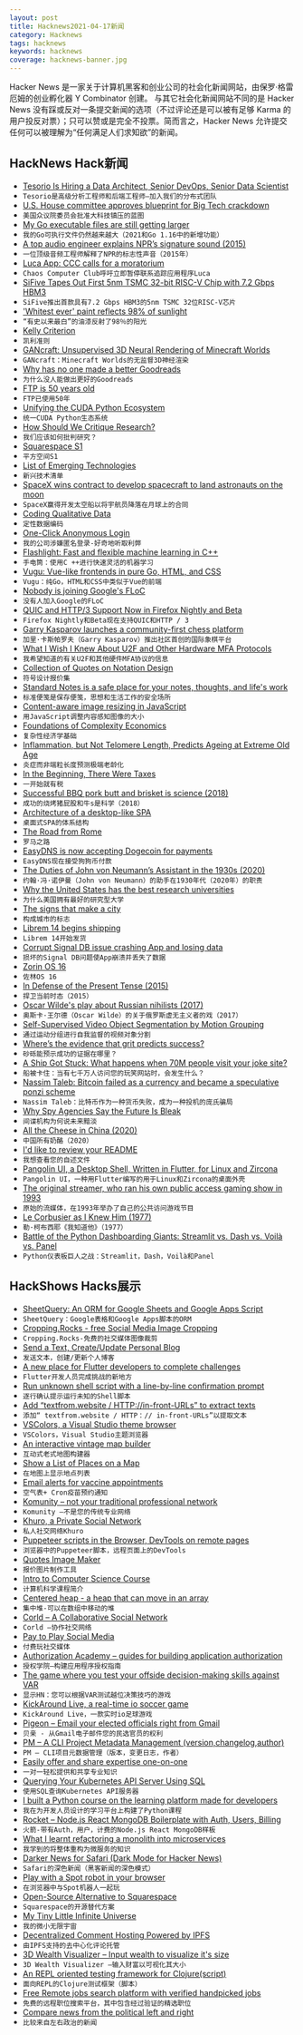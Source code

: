```yaml
---
layout: post
title: Hacknews2021-04-17新闻
category: Hacknews
tags: hacknews
keywords: hacknews
coverage: hacknews-banner.jpg
---
```


Hacker News 是一家关于计算机黑客和创业公司的社会化新闻网站，由保罗·格雷厄姆的创业孵化器 Y Combinator 创建。
与其它社会化新闻网站不同的是 Hacker News 没有踩或反对一条提交新闻的选项（不过评论还是可以被有足够 Karma 的用户投反对票）；只可以赞或是完全不投票。简而言之，Hacker News 允许提交任何可以被理解为“任何满足人们求知欲”的新闻。

## HackNews Hack新闻


- [Tesorio Is Hiring a Data Architect, Senior DevOps, Senior Data Scientist](https://www.tesorio.com/careers#job-openings)
- `Tesorio是高级分析工程师和后端工程师–加入我们的分布式团队`
- [U.S. House committee approves blueprint for Big Tech crackdown](https://www.reuters.com/business/us-house-committee-approves-blueprint-big-tech-crackdown-2021-04-15/)
- `美国众议院委员会批准大科技镇压的蓝图`
- [My Go executable files are still getting larger](https://www.cockroachlabs.com/blog/go-file-size-update/)
- `我的Go可执行文件仍然越来越大（2021和Go 1.16中的新增功能）`
- [A top audio engineer explains NPR’s signature sound (2015)](https://current.org/2015/06/a-top-audio-engineer-explains-nprs-signature-sound/)
- `一位顶级音频工程师解释了NPR的标志性声音（2015年）`
- [Luca App: CCC calls for a moratorium](https://www.ccc.de/en/updates/2021/luca-app-ccc-fordert-bundesnotbremse)
- `Chaos Computer Club呼吁立即暂停联系追踪应用程序Luca`
- [SiFive Tapes Out First 5nm TSMC 32-bit RISC-V Chip with 7.2 Gbps HBM3](https://www.tomshardware.com/news/openfive-tapes-out-5nm-risc-v-soc)
- `SiFive推出首款具有7.2 Gbps HBM3的5nm TSMC 32位RISC-V芯片`
- ['Whitest ever' paint reflects 98% of sunlight](https://www.bbc.com/news/science-environment-56749105)
- `“有史以来最白”的油漆反射了98％的阳光`
- [Kelly Criterion](https://en.wikipedia.org/wiki/Kelly_criterion)
- `凯利准则`
- [GANcraft: Unsupervised 3D Neural Rendering of Minecraft Worlds](https://nvlabs.github.io/GANcraft/)
- `GANcraft：Minecraft Worlds的无监督3D神经渲染`
- [Why has no one made a better Goodreads](https://uxdesign.cc/why-has-no-one-made-a-better-goodreads-dfc9cb9e149a)
- `为什么没人能做出更好的Goodreads`
- [FTP is 50 years old](https://www.filestash.app/2021/04/16/ftp-is-50-years-old/)
- `FTP已使用50年`
- [Unifying the CUDA Python Ecosystem](https://developer.nvidia.com/blog/unifying-the-cuda-python-ecosystem/)
- `统一CUDA Python生态系统`
- [How Should We Critique Research?](https://www.gwern.net/Research-criticism)
- `我们应该如何批判研究？`
- [Squarespace S1](https://www.sec.gov/Archives/edgar/data/1496963/000110465921051251/tm213918-6_s1.htm)
- `平方空间S1`
- [List of Emerging Technologies](https://en.wikipedia.org/wiki/List_of_emerging_technologies)
- `新兴技术清单`
- [SpaceX wins contract to develop spacecraft to land astronauts on the moon](https://www.washingtonpost.com/technology/2021/04/16/nasa-lunar-lander-contract-spacex/)
- `SpaceX赢得开发太空船以将宇航员降落在月球上的合同`
- [Coding Qualitative Data](https://hirund.in/blog/coding-qualitative-data-current-and-future-practices)
- `定性数据编码`
- [One-Click Anonymous Login](https://human-id.org/)
- `我的公司涉嫌匿名登录-好奇地听取利弊`
- [Flashlight: Fast and flexible machine learning in C++](https://ai.facebook.com/blog/flashlight-fast-and-flexible-machine-learning-in-c-plus-plus/)
- `手电筒：使用C ++进行快速灵活的机器学习`
- [Vugu: Vue-like frontends in pure Go, HTML, and CSS](https://www.vugu.org/)
- `Vugu：纯Go，HTML和CSS中类似于Vue的前端`
- [Nobody is joining Google's FLoC](https://www.theverge.com/2021/4/16/22387492/google-floc-ad-tech-privacy-browsers-brave-vivaldi-edge-mozilla-chrome-safari)
- `没有人加入Google的FLoC`
- [QUIC and HTTP/3 Support Now in Firefox Nightly and Beta](https://hacks.mozilla.org/2021/04/quic-and-http-3-support-now-in-firefox-nightly-and-beta/)
- `Firefox Nightly和Beta现在支持QUIC和HTTP / 3`
- [Garry Kasparov launches a community-first chess platform](https://techcrunch.com/2021/04/15/garry-kasparov-launches-a-community-first-chess-platform/)
- `加里·卡斯帕罗夫（Garry Kasparov）推出社区首创的国际象棋平台`
- [What I Wish I Knew About U2F and Other Hardware MFA Protocols](https://goteleport.com/blog/u2f-lessons-learned/)
- `我希望知道的有关U2F和其他硬件MFA协议的信息`
- [Collection of Quotes on Notation Design](https://github.com/hypotext/notation)
- `符号设计报价集`
- [Standard Notes is a safe place for your notes, thoughts, and life's work](https://standardnotes.org)
- `标准便笺是保存便笺，思想和生活工作的安全场所`
- [Content-aware image resizing in JavaScript](https://trekhleb.dev/blog/2021/content-aware-image-resizing-in-javascript/)
- `用JavaScript调整内容感知图像的大小`
- [Foundations of Complexity Economics](https://www.nature.com/articles/s42254-020-00273-3)
- `复杂性经济学基础`
- [Inflammation, but Not Telomere Length, Predicts Ageing at Extreme Old Age](https://pubmed.ncbi.nlm.nih.gov/26629551/)
- `炎症而非端粒长度预测极端老龄化`
- [In the Beginning, There Were Taxes](https://www.laphamsquarterly.org/roundtable/beginning-there-were-taxes)
- `一开始就有税`
- [Successful BBQ pork butt and brisket is science (2018)](https://arstechnica.com/science/2018/09/let-science-be-your-guide-for-the-perfect-labor-day-bbq/)
- `成功的烧烤猪屁股和牛s是科学（2018）`
- [Architecture of a desktop-like SPA](https://blog.uidrafter.com/engineering/architecture-of-a-desktop-alike-spa)
- `桌面式SPA的体系结构`
- [The Road from Rome](https://aeon.co/essays/how-the-fall-of-the-roman-empire-paved-the-road-to-modernity)
- `罗马之路`
- [EasyDNS is now accepting Dogecoin for payments](https://easydns.com/blog/2021/04/16/easydns-now-accepting-doge-payments/)
- `EasyDNS现在接受狗狗币付款`
- [The Duties of John von Neumann’s Assistant in the 1930s (2020)](https://www.cantorsparadise.com/the-duties-of-john-von-neumanns-assistant-in-the-1930s-8d08e538fe2b)
- `约翰·冯·诺伊曼（John von Neumann）的助手在1930年代（2020年）的职责`
- [Why the United States has the best research universities](https://www.aeaweb.org/research/research-universities-incentives-resources-virtuous-circles-us)
- `为什么美国拥有最好的研究型大学`
- [The signs that make a city](https://tribunemag.co.uk/2021/04/the-signs-that-make-a-city)
- `构成城市的标志`
- [Librem 14 begins shipping](https://puri.sm/posts/librem-14-begins-shipping/)
- `Librem 14开始发货`
- [Corrupt Signal DB issue crashing App and losing data](https://github.com/signalapp/Signal-Android/issues/11160)
- `损坏的Signal DB问题使App崩溃并丢失了数据`
- [Zorin OS 16](https://blog.zorin.com/2021/04/15/introducing-zorin-os-16-test-the-beta-today/)
- `佐林OS 16`
- [In Defense of the Present Tense (2015)](https://lithub.com/in-defense-of-the-present-tense/)
- `捍卫当前时态（2015）`
- [Oscar Wilde's play about Russian nihilists (2017)](https://www.theparisreview.org/blog/2017/10/18/oscar-wilde-colluded-russians/)
- `奥斯卡·王尔德（Oscar Wilde）的关于俄罗斯虚无主义者的戏（2017）`
- [Self-Supervised Video Object Segmentation by Motion Grouping](https://charigyang.github.io/motiongroup/)
- `通过运动分组进行自我监督的视频对象分割`
- [Where’s the evidence that grit predicts success?](https://nautil.us/issue/99/universality/the-weak-case-for-grit)
- `砂砾能预示成功的证据在哪里？`
- [A Ship Got Stuck: What happens when 70M people visit your joke site?](https://warzel.substack.com/p/a-ship-got-stuck-so-he-built-a-website)
- `船被卡住：当有七千万人访问您的玩笑网站时，会发生什么？`
- [Nassim Taleb: Bitcoin failed as a currency and became a speculative ponzi scheme](https://digesttime.com/2021/04/16/nassim-taleb-bitcoin-failed-as-a-currency-and-became-a-speculative-ponzi-scheme/)
- `Nassim Taleb：比特币作为一种货币失败，成为一种投机的庞氏骗局`
- [Why Spy Agencies Say the Future Is Bleak](https://www.nytimes.com/2021/04/15/opinion/global-trends-intelligence-report.html)
- `间谍机构为何说未来黯淡`
- [All the Cheese in China (2020)](https://www.cheeseprofessor.com/blog/all-the-cheese-in-china)
- `中国所有奶酪（2020）`
- [I'd like to review your README](https://liw.fi/readme-review/)
- `我想查看您的自述文件`
- [Pangolin UI, a Desktop Shell, Written in Flutter, for Linux and Zircona](https://web.dahliaos.io/)
- `Pangolin UI，一种用Flutter编写的用于Linux和Zircona的桌面外壳`
- [The original streamer, who ran his own public access gaming show in 1993](https://www.pcgamer.com/meet-the-original-streamer-who-ran-his-own-public-access-gaming-show-in-1993/)
- `原始的流媒体，在1993年举办了自己的公共访问游戏节目`
- [Le Corbusier as I Knew Him (1977)](https://thereader.mitpress.mit.edu/le-corbusier-as-i-knew-him/)
- `勒·柯布西耶《我知道他》（1977）`
- [Battle of the Python Dashboarding Giants: Streamlit vs. Dash vs. Voilà vs. Panel](https://medium.datadriveninvestor.com/streamlit-vs-dash-vs-voil%C3%A0-vs-panel-battle-of-the-python-dashboarding-giants-177c40b9ea57)
- `Python仪表板巨人之战：Streamlit，Dash，Voilà和Panel`


## HackShows Hacks展示

- [ SheetQuery: An ORM for Google Sheets and Google Apps Script](https://www.budgetsheet.net/articles/sheetquery)
- `SheetQuery：Google表格和Google Apps脚本的ORM`
- [ Cropping.Rocks - free Social Media Image Cropping](https://cropping.rocks)
- `Cropping.Rocks-免费的社交媒体图像裁剪`
- [ Send a Text, Create/Update Personal Blog](https://textpost.me)
- `发送文本，创建/更新个人博客`
- [ A new place for Flutter developers to complete challenges](https://flutterchallenge.dev)
- `Flutter开发人员完成挑战的新地方`
- [ Run unknown shell script with a line-by-line confirmation prompt](https://gist.github.com/wlib/093f8b8f670016813073a4c4f8b28e81)
- `逐行确认提示运行未知的Shell脚本`
- [ Add “textfrom.website / HTTP://in-front-URLs” to extract texts](https://textfrom.website/)
- `添加“ textfrom.website / HTTP：// in-front-URLs”以提取文本`
- [ VSColors, a Visual Studio theme browser](https://www.vscolors.com/)
- `VSColors，Visual Studio主题浏览器`
- [ An interactive vintage map builder](https://vintagemap.app/)
- `互动式老式地图构建器`
- [ Show a List of Places on a Map](https://htmltogeo.vercel.app)
- `在地图上显示地点列表`
- [ Email alerts for vaccine appointments](https://github.com/zchr/vaccine-appointments)
- `空气表+ Cron疫苗预约通知`
- [ Komunity – not your traditional professional network](https://komunity.io)
- `Komunity –不是您的传统专业网络`
- [ Khuro, a Private Social Network](https://apps.apple.com/us/app/khuro/id1554194043)
- `私人社交网络Khuro`
- [ Puppeteer scripts in the Browser, DevTools on remote pages](https://pptrconsole.com?a)
- `浏览器中的Puppeteer脚本，远程页面上的DevTools`
- [ Quotes Image Maker](https://quotescover.com)
- `报价图片制作工具`
- [ Intro to Computer Science Course](https://www.makeschool.com/mediabook/course/cs-1-0/the-adventure-begins/the-adventure-begins/)
- `计算机科学课程简介`
- [ Centered heap - a heap that can move in an array](https://github.com/scooby/centered-heap)
- `集中堆-可以在数组中移动的堆`
- [ Corld – A Collaborative Social Network](https://apps.apple.com/app/corld-a-modern-social-network/id1527388325)
- `Corld –协作社交网络`
- [ Pay to Play Social Media](http://niceplace.network)
- `付费玩社交媒体`
- [ Authorization Academy – guides for building application authorization](https://www.osohq.com/developers/authorization-academy)
- `授权学院–构建应用程序授权指南`
- [ The game where you test your offside decision-making skills against VAR](https://offsideornot.com/)
- `显示HN：您可以根据VAR测试越位决策技巧的游戏`
- [ KickAround Live, a real-time io soccer game](https://mirafungames.com/multi)
- `KickAround Live，一款实时io足球游戏`
- [ Pigeon – Email your elected officials right from Gmail](https://onassar.github.io/extensions/pigeon/)
- `贝亲 - 从Gmail电子邮件您的民选官员的权利`
- [ PM – A CLI Project Metadata Management (version,changelog,author)](https://github.com/josehbez/pm)
- `PM – CLI项目元数据管理（版本，变更日志，作者）`
- [ Easily offer and share expertise one-on-one](https://beunstuck.me/unstuck-launch/)
- `一对一轻松提供和共享专业知识`
- [ Querying Your Kubernetes API Server Using SQL](https://github.com/Dentrax/kubesql)
- `使用SQL查询Kubernetes API服务器`
- [ I built a Python course on the learning platform made for developers](https://www.slip.so/courses/python-dictionaries-from-a-to-z)
- `我在为开发人员设计的学习平台上构建了Python课程`
- [ Rocket – Node.js React MongoDB Boilerplate with Auth, Users, Billing](https://userocket.herokuapp.com/)
- `火箭-带有Auth，用户，计费的Node.js React MongoDB样板`
- [ What I learnt refactoring a monolith into microservices](https://blog.tarkalabs.com/learnings-from-monolithic-to-microservice-migration-6f29a525aaf7)
- `我学到的将整体重构为微服务的知识`
- [ Darker News for Safari (Dark Mode for Hacker News)](https://apps.apple.com/us/app/darker-news-for-safari/id1562920743)
- `Safari的深色新闻（黑客新闻的深色模式）`
- [ Play with a Spot robot in your browser](https://playwithspot.com)
- `在浏览器中与Spot机器人一起玩`
- [ Open-Source Alternative to Squarespace](https://www.odoo.com/app/website)
- `Squarespace的开源替代方案`
- [ My Tiny Little Infinite Universe](https://github.com/RobinLinus/my-tiny-little-infinite-universe)
- `我的微小无限宇宙`
- [ Decentralized Comment Hosting Powered by IPFS](https://komento.host)
- `由IPFS支持的去中心化评论托管`
- [ 3D Wealth Visualizer – Input wealth to visualize it's size](https://benwinding.github.io/wealth-visualizer/)
- `3D Wealth Visualizer –输入财富以可视化其大小`
- [ An REPL oriented testing framework for Clojure(script)](https://fctorial.github.io/posts/tst.html)
- `面向REPL的Clojure测试框架（脚本）`
- [ Free Remote jobs search platform with verified handpicked jobs](https://www.beefrii.com)
- `免费的远程职位搜索平台，其中包含经过验证的精选职位`
- [ Compare news from the political left and right](https://their.news)
- `比较来自左右政治的新闻`

